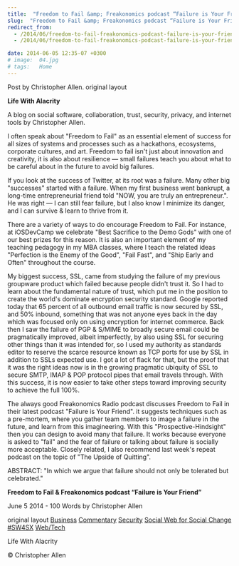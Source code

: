 ```yaml
---
title:  "Freedom to Fail &amp; Freakonomics podcast “Failure is Your Friend”"
slug:  "Freedom to Fail &amp; Freakonomics podcast “Failure is Your Friend”"
redirect_from:
  - /2014/06/freedom-to-fail-freakonomics-podcast-failure-is-your-friend/
  - /2014/06/freedom-to-fail-freakonomics-podcast-failure-is-your-friend.html

date: 2014-06-05 12:35-07 +0300
# image:  04.jpg
# tags:   Home
---
```


Post by Christopher Allen. original layout


**Life With Alacrity**

A blog on social software, collaboration, trust, security, privacy, and internet tools by Christopher Allen.

I often speak about "Freedom to Fail" as an essential element of success for all sizes of systems and processes such as a hackathons, ecosystems, corporate cultures, and art. Freedom to fail isn't just about innovation and creativity, it is also about resilience — small failures teach you about what to be careful about in the future to avoid big failures.

If you look at the success of Twitter, at its root was a failure. Many other big "successes" started with a failure. When my first business went bankrupt, a long-time entrepreneurial friend told "NOW, you are truly an entrepreneur.". He was right — I can still fear failure, but I also know I minimize its danger, and I can survive & learn to thrive from it.

There are a variety of ways to do encourage Freedom to Fail. For instance, at iOSDevCamp we celebrate "Best Sacrifice to the Demo Gods" with one of our best prizes for this reason. It is also an important element of my teaching pedagogy in my MBA classes, where I teach the related ideas "Perfection is the Enemy of the Good", "Fail Fast", and "Ship Early and Often" throughout the course.

My biggest success, SSL, came from studying the failure of my previous groupware product which failed because people didn't trust it. So I had to learn about the fundamental nature of trust, which put me in the position to create the world's dominate encryption security standard. Google reported today that 65 percent of all outbound email traffic is now secured by SSL, and 50% inbound, something that was not anyone eyes back in the day which was focused only on using encryption for internet commerce. Back then I saw the failure of PGP & S/MIME to broadly secure email could be pragmatically improved, albeit imperfectly, by also using SSL for securing other things than it was intended for, so I used my authority as standards editor to reserve the scarce resource known as TCP ports for use by SSL in addition to SSLs expected use. I got a lot of flack for that, but the proof that it was the right ideas now is in the growing pragmatic ubiquity of SSL to secure SMTP, IMAP & POP protocol pipes that email travels through. With this success, it is now easier to take other steps toward improving security to achieve the full 100%.

The always good Freakonomics Radio podcast discusses Freedom to Fail in their latest podcast "Failure is Your Friend". it suggests techniques such as a pre-mortem, where you gather team members to image a failure in the future, and learn from this imagineering. With this "Prospective-Hindsight" then you can design to avoid many that failure. It works because everyone is asked to "fail" and the fear of failure or talking about failure is socially more acceptable.
Closely related, I also recommend last week's repeat podcast on the topic of "The Upside of Quitting".

ABSTRACT: "In which we argue that failure should not only be tolerated but celebrated."

**Freedom to Fail & Freakonomics podcast “Failure is Your Friend”**

June 5 2014 - 100 Words
by Christopher Allen

original layout
[Business](https://www.lifewithalacrity.com/tags/business/) [Commentary](https://www.lifewithalacrity.com/tags/commentary/) [Security](https://www.lifewithalacrity.com/tags/security/) [Social Web for Social Change #SW4SX](https://www.lifewithalacrity.com/tags/social-web-for-social-change-%23sw4sx/) [Web/Tech](https://www.lifewithalacrity.com/tags/web/tech/)

Life With Alacrity

© Christopher Allen
